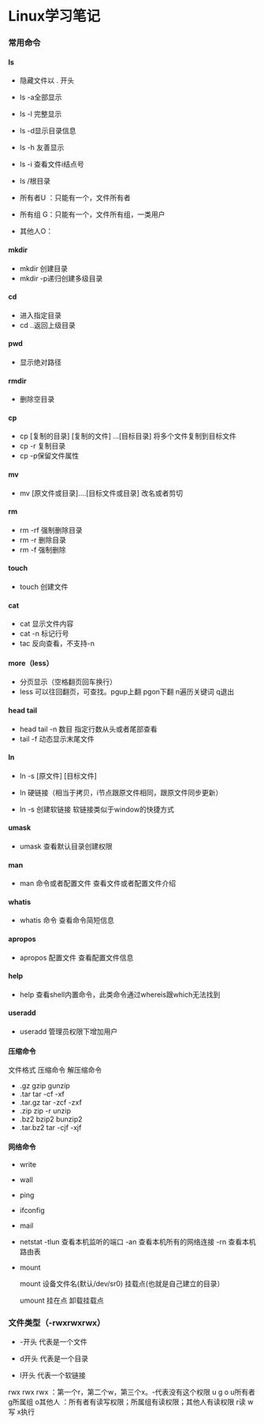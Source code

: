 # Linux学习笔记

### 常用命令

#### ls

+ 隐藏文件以 . 开头

+ ls  -a全部显示  

+ ls  -l 完整显示

+ ls  -d显示目录信息

+ ls   -h 友善显示

+ ls  -i 查看文件i结点号

+ ls  /根目录

+ 所有者U  ：只能有一个，文件所有者

+ 所有组 G：只能有一个，文件所有组，一类用户

+ 其他人O：

#### mkdir

+ mkdir 创建目录
+ mkdir -p递归创建多级目录
#### cd
+ 进入指定目录
+ cd ..返回上级目录
#### pwd
+ 显示绝对路径
#### rmdir
+ 删除空目录
#### cp
+ cp    [复制的目录] [复制的文件] ...[目标目录]  将多个文件复制到目标文件
+ cp  -r 复制目录
+ cp  -p保留文件属性
#### mv
+ mv [原文件或目录]....[目标文件或目录]   改名或者剪切
#### rm
+ rm -rf 强制删除目录
+ rm -r 删除目录
+ rm -f 强制删除
#### touch
+ touch 创建文件
#### cat
+ cat 显示文件内容
+ cat -n 标记行号
+ tac 反向查看，不支持-n
#### more（less）
+ 分页显示（空格翻页回车换行）
+ less 可以往回翻页，可查找。pgup上翻    pgon下翻    n遍历关键词     q退出
#### head tail
+ head tail -n 数目 指定行数从头或者尾部查看
+ tail -f 动态显示末尾文件
#### ln
+ ln -s [原文件] [目标文件]

+ ln 硬链接（相当于拷贝，i节点跟原文件相同，跟原文件同步更新）

+ ln -s 创建软链接   软链接类似于window的快捷方式
#### umask
+ umask 查看默认目录创建权限

#### man
+ man 命令或者配置文件 查看文件或者配置文件介绍
#### whatis  
+ whatis 命令  查看命令简短信息
#### apropos
+ apropos 配置文件  查看配置文件信息
#### help
+ help 查看shell内置命令，此类命令通过whereis跟which无法找到
#### useradd
+ useradd 管理员权限下增加用户
#### 压缩命令
文件格式       压缩命令        解压缩命令
+ .gz              gzip                 gunzip
+ .tar          tar  -cf                   -xf
+ .tar.gz      tar -zcf                -zxf
+ .zip           zip -r                  unzip
+ .bz2         bzip2                bunzip2
+ .tar.bz2   tar -cjf                  -xjf
#### 网络命令
+ write

+ wall

+ ping

+ ifconfig

+ mail 

+ netstat
      -tlun  查看本机监听的端口
      -an  查看本机所有的网络连接
      -rn  查看本机路由表
  
+ mount
  
  mount    设备文件名(默认/dev/sr0)   挂载点(也就是自己建立的目录）
  
  umount  挂在点   卸载挂载点

### 文件类型（-rwxrwxrwx）

+ -开头  代表是一个文件  

+ d开头  代表是一个目录

+ l开头   代表一个软链接

rwx                rwx              rwx  ：第一个r，第二个w，第三个x。-代表没有这个权限
u                    g                   o
u所有者     g所属组       o其他人 ：所有者有读写权限；所属组有读权限；其他人有读权限
r读         w写        x执行


